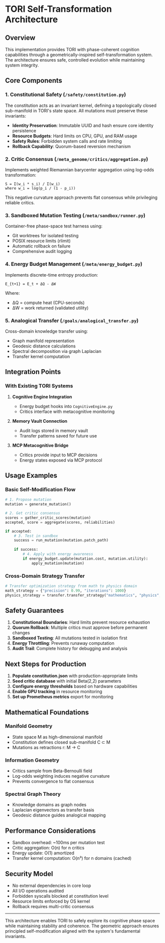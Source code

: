 # TORI Self-Transformation Architecture

## Overview

This implementation provides TORI with phase-coherent cognition capabilities through a geometrically-inspired self-transformation system. The architecture ensures safe, controlled evolution while maintaining system integrity.

## Core Components

### 1. Constitutional Safety (`/safety/constitution.py`)

The constitution acts as an invariant kernel, defining a topologically closed sub-manifold in TORI's state space. All mutations must preserve these invariants:

- **Identity Preservation**: Immutable UUID and hash ensure core identity persistence
- **Resource Budgets**: Hard limits on CPU, GPU, and RAM usage
- **Safety Rules**: Forbidden system calls and rate limiting
- **Rollback Capability**: Quorum-based reversion mechanism

### 2. Critic Consensus (`/meta_genome/critics/aggregation.py`)

Implements weighted Riemannian barycenter aggregation using log-odds transformation:

```
S = Σ(w_i * s_i) / Σ(w_i)
where w_i = log(p_i / (1 - p_i))
```

This negative curvature approach prevents flat consensus while privileging reliable critics.

### 3. Sandboxed Mutation Testing (`/meta/sandbox/runner.py`)

Container-free phase-space test harness using:

- Git worktrees for isolated testing
- POSIX resource limits (rlimit)
- Automatic rollback on failure
- Comprehensive audit logging

### 4. Energy Budget Management (`/meta/energy_budget.py`)

Implements discrete-time entropy production:

```
E_{t+1} = E_t + ΔQ - ΔW
```

Where:
- ΔQ = compute heat (CPU-seconds)
- ΔW = work returned (validated utility)

### 5. Analogical Transfer (`/goals/analogical_transfer.py`)

Cross-domain knowledge transfer using:

- Graph manifold representation
- Geodesic distance calculations
- Spectral decomposition via graph Laplacian
- Transfer kernel computation

## Integration Points

### With Existing TORI Systems

1. **Cognitive Engine Integration**
   - Energy budget hooks into `CognitiveEngine.py`
   - Critics interface with metacognitive monitoring

2. **Memory Vault Connection**
   - Audit logs stored in memory vault
   - Transfer patterns saved for future use

3. **MCP Metacognitive Bridge**
   - Critics provide input to MCP decisions
   - Energy states exposed via MCP protocol

## Usage Examples

### Basic Self-Modification Flow

```python
# 1. Propose mutation
mutation = generate_mutation()

# 2. Get critic consensus
scores = gather_critic_scores(mutation)
accepted, score = aggregate(scores, reliabilities)

if accepted:
    # 3. Test in sandbox
    success = run_mutation(mutation.patch_path)
    
    if success:
        # 4. Apply with energy awareness
        if energy_budget.update(mutation.cost, mutation.utility):
            apply_mutation(mutation)
```

### Cross-Domain Strategy Transfer

```python
# Transfer optimization strategy from math to physics domain
math_strategy = {"precision": 0.99, "iterations": 1000}
physics_strategy = transfer.transfer_strategy("mathematics", "physics", math_strategy)
```

## Safety Guarantees

1. **Constitutional Boundaries**: Hard limits prevent resource exhaustion
2. **Quorum Rollback**: Multiple critics must approve before permanent changes
3. **Sandboxed Testing**: All mutations tested in isolation first
4. **Energy Throttling**: Prevents runaway computation
5. **Audit Trail**: Complete history for debugging and analysis

## Next Steps for Production

1. **Populate constitution.json** with production-appropriate limits
2. **Seed critic database** with initial Beta(2,2) parameters
3. **Configure energy thresholds** based on hardware capabilities
4. **Enable GPU tracking** in resource monitoring
5. **Set up Prometheus metrics** export for monitoring

## Mathematical Foundations

### Manifold Geometry
- State space M as high-dimensional manifold
- Constitution defines closed sub-manifold C ⊂ M
- Mutations as retractions r: M → C

### Information Geometry
- Critics sample from Beta-Bernoulli field
- Log-odds weighting induces negative curvature
- Prevents convergence to flat consensus

### Spectral Graph Theory
- Knowledge domains as graph nodes
- Laplacian eigenvectors as transfer basis
- Geodesic distance guides analogical mapping

## Performance Considerations

- Sandbox overhead: ~100ms per mutation test
- Critic aggregation: O(n) for n critics
- Energy update: O(1) amortized
- Transfer kernel computation: O(n³) for n domains (cached)

## Security Model

- No external dependencies in core loop
- All I/O operations audited
- Forbidden syscalls blocked at constitution level
- Resource limits enforced by OS kernel
- Rollback requires multi-critic consensus

---

This architecture enables TORI to safely explore its cognitive phase space while maintaining stability and coherence. The geometric approach ensures principled self-modification aligned with the system's fundamental invariants.
